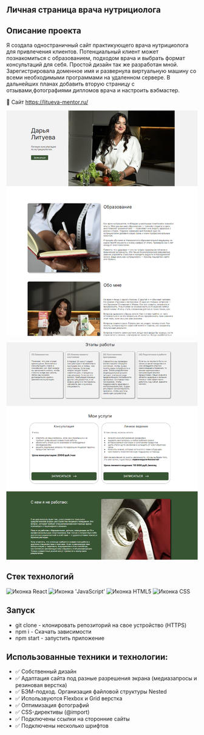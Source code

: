 ## Личная страница врача нутрициолога

## Описание проекта

Я создала одностраничный сайт практикующего врача нутрициолога для привлечения клиентов. Потенциальный клиент может познакомиться с образованием, подходом врача и выбрать формат консультаций для себя. Простой дизайн так же разработан мной. Зарегистрировала доменное имя и развернула виртуальную машину со всеми необходимыми программами на удаленном сервере. В дальнейших планах добавить вторую страницу с отзывами,фотографиями дипломов врача и настроить вэбмастер.

🔗 Сайт  https://litueva-mentor.ru/


![Image](https://github.com/AlenaNikitiina/nutritiology/raw/main/opening.png)

![Image](https://github.com/AlenaNikitiina/nutritiology/raw/main/second.png)


## Стек технологий
<span>
  <img src="https://img.shields.io/badge/React-20232A?style=for-the-badge&logo=react&logoColor=61DAFB" alt="Иконка React">
  <img src="https://img.shields.io/badge/JavaScript-323330?style=for-the-badge&logo=javascript&logoColor=F7DF1E" alt="Иконка 'JavaScript'">
  <img src="https://img.shields.io/badge/HTML5-E34F26?style=for-the-badge&logo=html5&logoColor=white" alt="Иконка HTML5">
  <img src="https://img.shields.io/badge/css3%20-%231572B6.svg?&style=for-the-badge&logo=css3&logoColor=white" alt="Иконка CSS">
</span>


## Запуск

* git clone - клонировать репозиторий на свое устройство (HTTPS)
* npm i - Скачать зависимости
* npm start - запустить приложение


## Использованные техники и технологии:

* ✅ Собственный дизайн
* ✅ Адаптация сайта под разные разрешения экрана (медиазапросы и резиновая верстка)
* ✅ БЭМ-подход. Организация файловой структуры Nested
* ✅ Использвуются Flexbox и Grid верстка
* ✅ Оптимизация фотографий
* ✅ CSS-директивы (@import)
* ✅ Подключены ссылки на сторонние сайты
* ✅ Подключены несколько шрифтов
